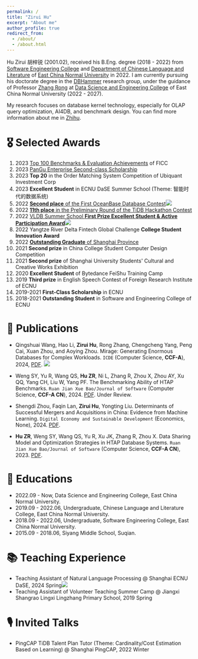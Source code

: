 ```yaml
---
permalink: /
title: "Zirui Hu"
excerpt: "About me"
author_profile: true
redirect_from: 
  - /about/
  - /about.html
---
```

Hu Zirui 胡梓锐 (2001.02), received his B.Eng. degree (2018 - 2022) from [Software Engineering College](http://www.sei.ecnu.edu.cn/) and [Department of Chinese Language and Literature](https://zhwx.ecnu.edu.cn/) of [East China Normal University](https://www.ecnu.edu.cn/) in 2022.
I am currently pursuing his doctorate degree in the [DBHammer](https://dbhammer.github.io/) research group, under the guidance of Professor [Zhang Rong](https://dblp.org/pid/13/5366-2.html) at [Data Science and Engineering College](http://dase.ecnu.edu.cn/) of East China Normal University (2022 - 2027).

My research focuses on database kernel technology, especially for OLAP query optimization, AI4DB, and benchmark design. You can find more information about me in [Zhihu](https://www.zhihu.com/people/hhhuhuh).

🎖 Selected Awards
======
1. 2023 [Top 100 Benchmarks & Evaluation Achievements](https://www.benchcouncil.org/bench2023/index.html) of FICC
2. 2023 [PanGu Enterprise Second-class Scholarship](https://mp.weixin.qq.com/s/MhauFCIg94yMD_GfFSXlvg)
3. 2023 **Top 20** in the Order Matching System Competition of Ubiquant Investment Corp
4. 2023 **Excellent Student** in ECNU DaSE Summer School (Theme: 智能时代的数据系统)
5. 2022 [**Second place** of the First OceanBase Database Contest](https://github.com/Wind-Gone/OceanBase-Contest-Miniob)[![](https://img.shields.io/github/stars/Wind-Gone/OceanBase-Contest-Miniob?style=social&label=Code+Stars)](https://github.com/Wind-Gone/OceanBase-Contest-Miniob)
6. 2022 [**11th place** in the Preliminary Round of the TiDB Hackathon Contest](https://gist.github.com/Dousir9/3600403b85739a8653906e89fa6371bd)
7. 2022 [VLDB Summer School **First Prize Excellent Student & Active Participation Award**](https://github.com/Wind-Gone/VLDBSS2022-ECNU-DaSE)[![](https://img.shields.io/github/stars/Wind-Gone/VLDBSS2022-ECNU-DaSE?style=social&label=Code+Stars)](https://github.com/Wind-Gone/VLDBSS2022-ECNU-DaSE)
8. 2022 Yangtze River Delta Fintech Global Challenge **College Student Innovation Award**
9. 2022 [**Outstanding Graduate** of Shanghai Province](https://www.ecnu.edu.cn/info/1094/60826.htm)
10. 2021 **Second prize** in China College Student Computer Design Competition
11. 2021 **Second prize** of Shanghai University Students' Cultural and Creative Works Exhibition
12. 2020 **Excellent Student** of Bytedance FeiShu Training Camp
13. 2019 **Third prize** in English Speech Contest of Foreign Research Institute of ECNU
14. 2019-2021 **First-Class Scholarship** in ECNU
15. 2018-2021 **Outstanding Student** in Software and Engineering College of ECNU

📝 Publications
======
- Qingshuai Wang, Hao Li, **Zirui Hu**, Rong Zhang, Chengcheng Yang, Peng Cai, Xuan Zhou, and Aoying Zhou. Mirage: Generating Enormous Databases for Complex Workloads. ``ICDE`` (Computer Science, **CCF-A**), 2024,  [PDF](https://github.com/DBHammer/Mirage/blob/2023-correct/Mirage-Tech-Report.pdf).  [![](https://img.shields.io/github/stars/DBHammer/Mirage?style=social&label=Code+Stars)](https://github.com/DBHammer/Mirage)

- Weng SY, Yu R, Wang QS, **Hu ZR**, Ni L, Zhang R, Zhou X, Zhou AY, Xu QQ, Yang CH, Liu W, Yang PF. The Benchmarking Ability of HTAP Benchmarks. ``Ruan Jian Xue Bao/Journal of Software`` (Computer Science, **CCF-A CN**), 2024. [PDF](). Under Review.

- Shengdi Zhou, Faqin Lan, **Zirui Hu**, Yongting Liu. Determinants of Successful Mergers and Acquisitions in China: Evidence from Machine Learning. ``Digital Economy and Sustainable Development`` (Economics, None), 2024. [PDF]().

- **Hu ZR**, Weng SY, Wang QS, Yu R, Xu JK, Zhang R, Zhou X. Data Sharing Model and Optimization Strategies in HTAP Database Systems. ``Ruan Jian Xue Bao/Journal of Software`` (Computer Science, **CCF-A CN**), 2023. [PDF](https://www.jos.org.cn/jos/article/pdf/6901).

  <!-- - **Zirui Hu**, Qingshuai Wang, Vodka: Fairly Benchmarking HTAP Systems on Demand. ``Preprint`` 2024. [PDF](). -->

📖 Educations
======

- 2022.09 - Now, Data Science and Engineering College, East China Normal University.
- 2019.09 - 2022.06, Undergraduate, Chinese Language and Literature College, East China Normal University.
- 2018.09 - 2022.06, Undergraduate, Software Engineering College, East China Normal University.
- 2015.09 - 2018.06, Siyang Middle School, Suqian.

📚 Teaching Experience
======

- Teaching Assistant of Natural Language Processing @ Shanghai ECNU DaSE, 2024 Spring[![](https://img.shields.io/github/stars/Wind-Gone/2024spring-dase-nlp?style=social&label=Code+Stars)](https://github.com/Wind-Gone/2024spring-dase-nlp)
- Teaching Assistant of Volunteer Teaching Summer Camp @ Jiangxi Shangrao Lingxi Lingzhang Primary School, 2019 Spring

🎙 Invited Talks
======

- PingCAP TiDB Talent Plan Tutor (Theme: Cardinality/Cost Estimation Based on Learning) @ Shanghai PingCAP, 2022 Winter
